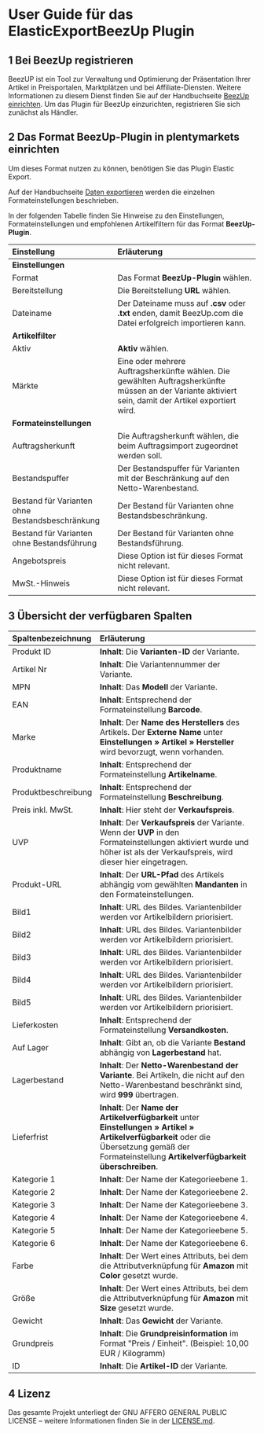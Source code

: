 
# User Guide für das ElasticExportBeezUp Plugin

<div class="container-toc"></div>

## 1 Bei BeezUp registrieren

BeezUP ist ein Tool zur Verwaltung und Optimierung der Präsentation Ihrer Artikel in Preisportalen, Marktplätzen und bei Affiliate-Diensten. Weitere Informationen zu diesem Dienst finden Sie auf der Handbuchseite [BeezUp einrichten](https://www.plentymarkets.eu/handbuch/mandant-shop/standard/externe-dienste/beezup/). Um das Plugin für BeezUp einzurichten, registrieren Sie sich zunächst als Händler.

## 2 Das Format BeezUp-Plugin in plentymarkets einrichten

Um dieses Format nutzen zu können, benötigen Sie das Plugin Elastic Export.

Auf der Handbuchseite [Daten exportieren](https://www.plentymarkets.eu/handbuch/datenaustausch/daten-exportieren/#4) werden die einzelnen Formateinstellungen beschrieben.

In der folgenden Tabelle finden Sie Hinweise zu den Einstellungen, Formateinstellungen und empfohlenen Artikelfiltern für das Format **BeezUp-Plugin**.

| **Einstellung**                                 | **Erläuterung**|
| :---                                            | :--- |                                            
| **Einstellungen**                               |
| Format                                          | Das Format **BeezUp-Plugin** wählen. |
| Bereitstellung                                  | Die Bereitstellung **URL** wählen. |
| Dateiname                                       | Der Dateiname muss auf **.csv** oder **.txt** enden, damit BeezUp.com die Datei erfolgreich importieren kann. |
| **Artikelfilter**                               |
| Aktiv                                           | **Aktiv** wählen. |
| Märkte                                          | Eine oder mehrere Auftragsherkünfte wählen. Die gewählten Auftragsherkünfte müssen an der Variante aktiviert sein, damit der Artikel exportiert wird. |
| **Formateinstellungen**                         |
| Auftragsherkunft                                | Die Auftragsherkunft wählen, die beim Auftragsimport zugeordnet werden soll. |
| Bestandspuffer                                  | Der Bestandspuffer für Varianten mit der Beschränkung auf den Netto-Warenbestand. |
| Bestand für Varianten ohne Bestandsbeschränkung | Der Bestand für Varianten ohne Bestandsbeschränkung.|
| Bestand für Varianten ohne Bestandsführung      | Der Bestand für Varianten ohne Bestandsführung. |
| Angebotspreis                                   | Diese Option ist für dieses Format nicht relevant. |
| MwSt.-Hinweis                                   | Diese Option ist für dieses Format nicht relevant. |

## 3 Übersicht der verfügbaren Spalten

| **Spaltenbezeichnung** | **Erläuterung** |
| :---                   | :--- |
| Produkt ID             | **Inhalt**: Die **Varianten-ID** der Variante. |
| Artikel Nr             | **Inhalt**: Die Variantennummer der Variante. |
| MPN                    | **Inhalt**: Das **Modell** der Variante. |
| EAN                    | **Inhalt**: Entsprechend der Formateinstellung **Barcode**. |
| Marke                  | **Inhalt**: Der **Name des Herstellers** des Artikels. Der **Externe Name** unter **Einstellungen » Artikel » Hersteller** wird bevorzugt, wenn vorhanden. |
| Produktname            | **Inhalt**: Entsprechend der Formateinstellung **Artikelname**. |
| Produktbeschreibung    | **Inhalt**: Entsprechend der Formateinstellung **Beschreibung**. |
| Preis inkl. MwSt.      | **Inhalt**: Hier steht der **Verkaufspreis**. |
| UVP                    | **Inhalt**: Der **Verkaufspreis** der Variante. Wenn der **UVP** in den Formateinstellungen aktiviert wurde und höher ist als der Verkaufspreis, wird dieser hier eingetragen. |
| Produkt-URL            | **Inhalt**: Der **URL-Pfad** des Artikels abhängig vom gewählten **Mandanten** in den Formateinstellungen. |
| Bild1                  | **Inhalt**: URL des Bildes. Variantenbilder werden vor Artikelbildern priorisiert. |
| Bild2                  | **Inhalt**: URL des Bildes. Variantenbilder werden vor Artikelbildern priorisiert. |
| Bild3                  | **Inhalt**: URL des Bildes. Variantenbilder werden vor Artikelbildern priorisiert. |
| Bild4                  | **Inhalt**: URL des Bildes. Variantenbilder werden vor Artikelbildern priorisiert. |
| Bild5                  | **Inhalt**: URL des Bildes. Variantenbilder werden vor Artikelbildern priorisiert. |
| Lieferkosten           | **Inhalt**: Entsprechend der Formateinstellung **Versandkosten**. |
| Auf Lager              | **Inhalt**: Gibt an, ob die Variante **Bestand** abhängig von **Lagerbestand** hat. |
| Lagerbestand           | **Inhalt**: Der **Netto-Warenbestand der Variante**. Bei Artikeln, die nicht auf den Netto-Warenbestand beschränkt sind, wird **999** übertragen. |
| Lieferfrist            | **Inhalt**: Der **Name der Artikelverfügbarkeit** unter **Einstellungen » Artikel » Artikelverfügbarkeit** oder die Übersetzung gemäß der Formateinstellung **Artikelverfügbarkeit überschreiben**. |
| Kategorie 1            | **Inhalt**: Der Name der Kategorieebene 1. |
| Kategorie 2            | **Inhalt**: Der Name der Kategorieebene 2. |
| Kategorie 3            | **Inhalt**: Der Name der Kategorieebene 3. |
| Kategorie 4            | **Inhalt**: Der Name der Kategorieebene 4. |
| Kategorie 5            | **Inhalt**: Der Name der Kategorieebene 5. |
| Kategorie 6            | **Inhalt**: Der Name der Kategorieebene 6. |
| Farbe                  | **Inhalt**: Der Wert eines Attributs, bei dem die Attributverknüpfung für **Amazon** mit **Color** gesetzt wurde. |
| Größe                  | **Inhalt**: Der Wert eines Attributs, bei dem die Attributverknüpfung für **Amazon** mit **Size** gesetzt wurde. |
| Gewicht                | **Inhalt**: Das **Gewicht** der Variante. |
| Grundpreis             | **Inhalt**: Die **Grundpreisinformation** im Format "Preis / Einheit". (Beispiel: 10,00 EUR / Kilogramm) |
| ID                     | **Inhalt**: Die **Artikel-ID** der Variante. |

## 4 Lizenz

Das gesamte Projekt unterliegt der GNU AFFERO GENERAL PUBLIC LICENSE – weitere Informationen finden Sie in der [LICENSE.md](https://github.com/plentymarkets/plugin-elastic-export-beezup/blob/master/LICENSE.md).
